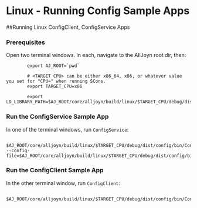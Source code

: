# Linux - Running Config Sample Apps

##Running Linux ConfigClient, ConfigService Apps 

### Prerequisites

Open two terminal windows.   In each, navigate to the AllJoyn root dir, then:

            export AJ_ROOT=`pwd`

            # <TARGET CPU> can be either x86_64, x86, or whatever value you set for "CPU=" when running SCons.
            export TARGET_CPU=x86
            
            export LD_LIBRARY_PATH=$AJ_ROOT/core/alljoyn/build/linux/$TARGET_CPU/debug/dist/cpp/lib:$AJ_ROOT/core/alljoyn/build/linux/$TARGET_CPU/debug/dist/about/lib:$AJ_ROOT/core/alljoyn/build/linux/$TARGET_CPU/debug/dist/config/lib:$AJ_ROOT/core/alljoyn/build/linux/$TARGET_CPU/debug/dist/services_common/lib:$LD_LIBRARY_PATH

### Run the ConfigService Sample App

In one of the terminal windows, run `ConfigService`:

            $AJ_ROOT/core/alljoyn/build/linux/$TARGET_CPU/debug/dist/config/bin/ConfigService --config-file=$AJ_ROOT/core/alljoyn/build/linux/$TARGET_CPU/debug/dist/config/bin/ConfigService.conf

### Run the ConfigClient Sample App

In the other terminal window, run `ConfigClient`:

            $AJ_ROOT/core/alljoyn/build/linux/$TARGET_CPU/debug/dist/config/bin/ConfigClient
